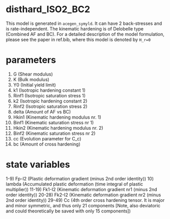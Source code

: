 # disthard_ISO2_BC2
This model is generated in ``acegen_symyld``. It can have 2 back-stresses and is rate-independent. The kinematic hardening is of Delobelle type (Combined AF and BC). For a detailed description of the model formulation, please see the paper in ref.bib, where this model is denoted by `H_r=0`

# parameters

1. G (Shear modulus)
2. K (Bulk modulus)
3. Y0 (Initial yield limit) 
4. k1 (Isotropic hardening constant 1)
5. Rinf1 (Isotropic saturation stress 1)
6. k2 (Isotropic hardening constant 2)
7. Rinf2 (Isotropic saturation stress 2)
8. delta (Amount of AF vs BC)
9. Hkin1 (Kinematic hardening modulus nr. 1)
10. Binf1 (Kinematic saturation stress nr 1)
11. Hkin2 (Kinematic hardening modulus nr. 2)
12. Binf2 (Kinematic saturation stress nr 2)
13. cc (Evolution parameter for C_c)
14. bc (Amount of cross hardening)


# state variables
1-9) Fp-I2 (Plastic deformation gradient (minus 2nd order identity))
10) lambda (Accumulated plastic deformation (time integral of plastic multiplier))
11-19) Fk1-I2 (Kinematic deformation gradient nr1 (minus 2nd order identity))
20-28) Fk2-I2 (Kinematic deformation gradient nr2 (minus 2nd order identity))
29-49) Cc (4th order cross hardening tensor. It is major and minor symmetric, and thus only 21 components [Note, also deviatoric and could theoretically be saved with only 15 components])
